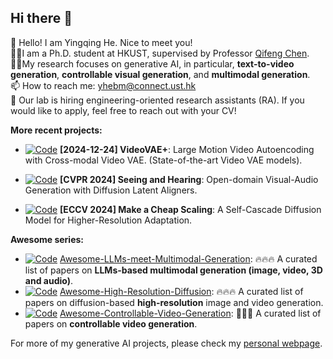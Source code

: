 ## Hi there 👋

🤗 Hello! I am Yingqing He. Nice to meet you!  
👨‍💻‍ I am a Ph.D. student at HKUST, supervised by Professor [Qifeng Chen](https://cqf.io/).    
👨‍💻‍ My research focuses on generative AI, in particular, **text-to-video generation**, **controllable visual generation**, and **multimodal generation**.   
📫 How to reach me: yhebm@connect.ust.hk  
📣 Our lab is hiring engineering-oriented research assistants (RA). If you would like to apply, feel free to reach out with your CV!  

**More recent projects:** 
- [![Code](https://img.shields.io/github/stars/VideoVerses/VideoVAEPlus.svg?style=social&label=Star)](https://github.com/VideoVerses/VideoVAEPlus?tab=readme-ov-file) **[2024-12-24] VideoVAE+**: Large Motion Video Autoencoding with Cross-modal Video VAE. (State-of-the-art Video VAE models).

- [![Code](https://img.shields.io/github/stars/yzxing87/Seeing-and-Hearing.svg?style=social&label=Star)](https://github.com/yzxing87/Seeing-and-Hearing) **[CVPR 2024] Seeing and Hearing**: Open-domain Visual-Audio Generation with Diffusion Latent Aligners.  
- [![Code](https://img.shields.io/github/stars/GuoLanqing/Self-Cascade.svg?style=social&label=Star)](https://github.com/GuoLanqing/Self-Cascade)  **[ECCV 2024] Make a Cheap Scaling**: A Self-Cascade Diffusion Model for Higher-Resolution Adaptation.

**Awesome series:**
- [![Code](https://img.shields.io/github/stars/YingqingHe/Awesome-LLMs-meet-Multimodal-Generation.svg?style=social&label=Star)](https://github.com/YingqingHe/Awesome-LLMs-meet-Multimodal-Generation)
[Awesome-LLMs-meet-Multimodal-Generation](https://github.com/YingqingHe/Awesome-LLMs-meet-Multimodal-Generation): 🔥🔥🔥 A curated list of papers on **LLMs-based multimodal generation (image, video, 3D and audio)**.  
- [![Code](https://img.shields.io/github/stars/GuoLanqing/Awesome-High-Resolution-Diffusion.svg?style=social&label=Star)](https://github.com/GuoLanqing/Awesome-High-Resolution-Diffusion)
[Awesome-High-Resolution-Diffusion](https://github.com/GuoLanqing/Awesome-High-Resolution-Diffusion): 🔥🔥🔥 A curated list of papers on diffusion-based **high-resolution** image and video generation.  
- [![Code](https://img.shields.io/github/stars/mayuelala/Awesome-Controllable-Video-Generation.svg?style=social&label=Star)](https://github.com/mayuelala/Awesome-Controllable-Video-Generation)
[Awesome-Controllable-Video-Generation](https://github.com/mayuelala/Awesome-Controllable-Video-Generation): 🚀🚀🚀 A curated list of papers on **controllable video generation**.  
 
For more of my generative AI projects, please check my [personal webpage](https://yingqinghe.github.io/).

<!-- 
- [![Code](https://img.shields.io/github/stars/VideoVerses/VideoTuna.svg?style=social&label=Star)](https://github.com/VideoVerses/VideoTuna) 🐟 **VideoTuna**: An all-in-one codebase for text-to-video applications.
- [![Code](https://img.shields.io/github/stars/YingqingHe/Awesome-LLMs-meet-Multimodal-Generation.svg?style=social&label=Star)](https://github.com/YingqingHe/Awesome-LLMs-meet-Multimodal-Generation) 🍭 **Awesome-LLMs-meet-Multimodal-Generation**: A curated list of papers on LLMs-based multimodal generation (image, video, 3D, and audio).  
- [![Code](https://img.shields.io/github/stars/GuoLanqing/Awesome-High-Resolution-Diffusion.svg?style=social&label=Star)](https://github.com/GuoLanqing/Awesome-High-Resolution-Diffusion) 🍭 **Awesome Diffusion Models in High-Resolution Synthesis**: A curated list of papers on high-resolution image and video synthesis.
- [![Code](https://img.shields.io/github/stars/AILab-CVC/Animate-A-Story.svg?style=social&label=Star)](https://github.com/AILab-CVC/Animate-A-Story) 🍭 **[ECCV 2024 AI4VA Workshop] Animate-A-Story**: Storytelling with Retrieval-Augmented Video Generation.
- [![Code](https://img.shields.io/github/stars/YingqingHe/ScaleCrafter.svg?style=social&label=Star)](https://github.com/YingqingHe/ScaleCrafter) 🍭 **[ICLR 2024 Spotlight] Scalecrafter**: Tuning-free higher-resolution visual generation with diffusion models.

- [![Code](https://img.shields.io/github/stars/mayuelala/FollowYourPose.svg?style=social&label=Star)](https://github.com/mayuelala/FollowYourPose) 🍭 **[AAAI 2024] Follow-Your-Pose**: Pose-Guided Text-to-Video Generation using Pose-Free Videos.  
- [![Code](https://img.shields.io/github/stars/mayuelala/FollowYourClick.svg?style=social&label=Star)](https://github.com/mayuelala/FollowYourClick) 🍭 **[AAAI 2024] Follow-Your-Click**: Open-domain Regional Image Animation via Short Prompts.
- [![Code](https://img.shields.io/github/stars/AILab-CVC/VideoCrafter.svg?style=social&label=Star)](https://github.com/AILab-CVC/VideoCrafter) 🍭 **VideoCrafter1**: Open Diffusion Models for High-Quality Video Generation.
- [![Code](https://img.shields.io/github/stars/YingqingHe/LVDM.svg?style=social&label=Star)](https://github.com/YingqingHe/LVDM) 🍭 **LVDM**: Latent Video Diffusion Models for High-Fidelity Long Video Generation.
- [![Code](https://img.shields.io/github/stars/YingqingHe/Shadow-Removal-via-Generative-Priors.svg?style=social&label=Star)](https://github.com/YingqingHe/Shadow-Removal-via-Generative-Priors) 🍭 **[ACM MM 2021 Oral] ShadowGP**: Unsupervised portrait shadow removal via generative priors. 
-->
